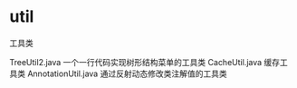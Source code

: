# util
工具类

TreeUtil2.java
一个一行代码实现树形结构菜单的工具类
CacheUtil.java
缓存工具类
AnnotationUtil.java
通过反射动态修改类注解值的工具类
